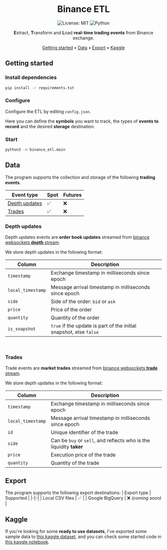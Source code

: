 <div align="center">

# Binance ETL

![License: MIT](https://img.shields.io/badge/License-MIT-yellow.svg)
![Python](https://img.shields.io/badge/python-%3E=3.12-blue)


**E**xtract, **T**ransform and **L**oad **real-time trading events** from Binance exchange.

[Getting started](#getting-started) •
[Data](#data) •
[Export](#export) •
[Kaggle](#kaggle)

</div>

## Getting started

### Install dependencies

```sh
pip install -r requirements.txt
```

### Configure
Configure the ETL by editing `config.json`.

Here you can define the **symbols** you want to track, the types of **events to record** and the desired **storage** destination.

### Start

```sh
python3 -m binance_etl.main
```

## Data

The program supports the collection and storage of the following **trading events**.

| Event type | Spot | Futures |
|-|-|-|
| [Depth updates](#depth-updates) | ✅ | ❌ |
| [Trades](#trades) | ✅ | ❌ |

### Depth updates
Depth updates events are **order book updates** streamed from [binance websockets **depth** stream][binance-docs-websocket-depth].
<br>

We store depth updates in the following format:
<br>

| Column | Description |
|-|-|
| `timestamp` | Exchange timestamp in milliseconds since epoch |
| `local_timestamp` | Message arrival timestamp in milliseconds since epoch |
| `side` | Side of the order: `bid` or `ask` |
| `price` | Price of the order |
| `quantity` | Quantity of the order |
| `is_snapshot` | `true` if the update is part of the initial snapshot, else `false` |

<br>

### Trades
Trade events are **market trades** streamed from [binance websockets **trade** stream][binance-docs-websocket-trade].

We store depth updates in the following format:
<br>

| Column | Description |
|-|-|
| `timestamp` | Exchange timestamp in milliseconds since epoch |
| `local_timestamp` | Message arrival timestamp in milliseconds since epoch |
| `id` | Unique identifier of the trade |
| `side` | Can be `buy` or `sell`, and reflects who is the liquidity **taker** |
| `price` | Execution price of the trade |
| `quantity` | Quantity of the trade |

## Export
The program supports the following export destinations:
| Export type | Supported |
|-|-|
| Local CSV files | ✅ |
| Google BigQuery | ❌ *(coming soon)* |

## Kaggle
If you're looking for some **ready to use datasets**, I've exported some sample data to [this kaggle dataset][kaggle-binance-trading-events-dataset], and you can check some started code in [this kaggle notebook][kaggle-binance-trading-events-notebook].



[binance-docs-websocket-depth]: https://developers.binance.com/docs/binance-spot-api-docs/web-socket-streams#diff-depth-stream
[binance-docs-websocket-trade]: https://developers.binance.com/docs/binance-spot-api-docs/web-socket-streams#trade-streams
[kaggle-binance-trading-events-dataset]: https://www.kaggle.com/datasets/circeukan/binance-trading-events
[kaggle-binance-trading-events-notebook]: https://www.kaggle.com/code/circeukan/binance-trading-events-eda